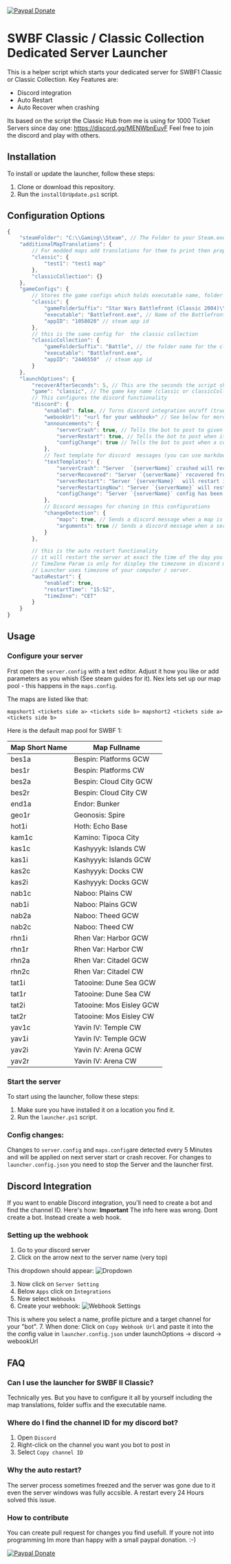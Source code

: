  [![Paypal Donate](https://www.paypalobjects.com/en_US/i/btn/btn_donate_SM.gif)](https://www.paypal.com/donate/?hosted_button_id=SVZHLRTQ6H4VL)
# SWBF Classic / Classic Collection Dedicated Server Launcher

This is a helper script which starts your dedicated server for SWBF1 Classic or Classic Collection.
Key Features are:
* Discord integration
* Auto Restart
* Auto Recover when crashing

Its based on the script the Classic Hub from me is using for 1000 Ticket Servers since day one: https://discord.gg/MENWbnEuvF
Feel free to join the discord and play with others.

## Installation

To install or update the launcher, follow these steps:

1. Clone or download this repository.
2. Run the `installOrUpdate.ps1` script.
## Configuration Options

```js
{
    "steamFolder": "C:\\Gaming\\Steam", // The Folder to your Steam.exe
    "additionalMapTranslations": {
        // For modded maps add translations for them to print then properly to the discord by game
        "classic": {
            "test1": "test1 map"  
        },
        "classicCollection": {}
    },
    "gameConfigs": {
        // Stores the game configs which holds executable name, folder name and app id
        "classic": {
            "gameFolderSuffix": "Star Wars Battlefront (Classic 2004)\\GameData",  // The Last Parts (unique) of the folder path to the classic swbf (this here is the default value)
            "executable": "Battlefront.exe", // Name of the Battlefront executable (by default its Battlefront.exe)
            "appID": "1058020" // steam app id 
        },
        // this is the same config for  the classic collection
        "classicCollection": {
            "gameFolderSuffix": "Battle", // the folder name for the classic collection
            "executable": "Battlefront.exe", 
            "appID": "2446550"  // steam app id
        }
    },
    "launchOptions": {
        "recoverAfterSeconds": 5, // This are the seconds the script should wait before recovering a crashed server
        "game": "classic", // The game key name (classic or classicCollection)
        // This configures the discord functionality
        "discord": {
            "enabled": false, // Turns discord integration on/off (true/false)
            "webookUrl": "<url for your webhook>" // See below for more info
            "announcements": {
                "serverCrash": true, // Tells the bot to post to given channel when server crashs or gets recovered
                "serverRestart": true, // Tells the bot to post when its auto restarting the server 
                "configChange": true // Tells the bot to post when a config has changed
            },
            // Text template for discord  messages (you can use markdown) - see available placeholders below
            "textTemplates": {
                "serverCrash": "Server  `{serverName}` crashed will recover it in {recoverSeconds} seconds.", 
                "serverRecovered": "Server `{serverName}` recovered from crash.",
                "serverRestart": "Server `{serverName}`  will restart in exact {minutesTillRestart} Minutes (@{restartTime} {timeZone})!",
                "serverRestartingNow": "Server `{serverName}` will restart **now**. Please be patient as the server can be unavailable for a few minutes!",
                "configChange": "Server `{serverName}` config has been changed: \r\n\r\n{changes} \r\nChanges apply at next restart."
            },
            // Discord messages for chaning in this configurations
            "changeDetection": {
                "maps": true, // Sends a discord message when a map is added, removed or changed
                "arguments": true // Sends a discord message when a server argument was added, removed or changed
            }
        },

        // this is the auto restart functionality
        // it will restart the server at exact the time of the day you set it to
        // TimeZone Param is only for displey the timezone in discord messages
        // Launcher uses timezone of your computer / server.
        "autoRestart": {
            "enabled": true,
            "restartTime": "15:52",
            "timeZone": "CET"
        }
    }
}
```


## Usage
### Configure your server
Frst open the `server.config` with a text editor. Adjust it how you like or add parameters as you whish (See steam guides for it).
Nex lets set up our map pool - this happens in the `maps.config`.

The maps are listed like that:

`mapshort1 <tickets side a> <tickets side b> mapshort2 <tickets side a> <tickets side b>`

Here is the default map pool for SWBF 1:

| Map Short Name | Map Fullname             |
| -------------- | ------------------------ |
| bes1a          | Bespin: Platforms GCW    |
| bes1r          | Bespin: Platforms CW     |
| bes2a          | Bespin: Cloud City GCW   |
| bes2r          | Bespin: Cloud City CW    |
| end1a          | Endor: Bunker            |
| geo1r          | Geonosis: Spire          |
| hot1i          | Hoth: Echo Base          |
| kam1c          | Kamino: Tipoca City      |
| kas1c          | Kashyyyk: Islands CW     |
| kas1i          | Kashyyyk: Islands GCW    |
| kas2c          | Kashyyyk: Docks CW       |
| kas2i          | Kashyyyk: Docks GCW      |
| nab1c          | Naboo: Plains CW         |
| nab1i          | Naboo: Plains GCW        |
| nab2a          | Naboo: Theed GCW         |
| nab2c          | Naboo: Theed CW          |
| rhn1i          | Rhen Var: Harbor GCW     |
| rhn1r          | Rhen Var: Harbor CW      |
| rhn2a          | Rhen Var: Citadel GCW    |
| rhn2c          | Rhen Var: Citadel CW     |
| tat1i          | Tatooine: Dune Sea GCW   |
| tat1r          | Tatooine: Dune Sea CW    |
| tat2i          | Tatooine: Mos Eisley GCW |
| tat2r          | Tatooine: Mos Eisley CW  |
| yav1c          | Yavin IV: Temple CW      |
| yav1i          | Yavin IV: Temple GCW     |
| yav2i          | Yavin IV: Arena GCW      |
| yav2r          | Yavin IV: Arena CW       |

### Start the server
To start using the launcher, follow these steps:

1. Make sure you have installed it on a location you find it.
2. Run the `launcher.ps1` script.

### Config changes:
Changes to `server.config` and `maps.config`are detected every 5 Minutes and will be applied on next server start or crash recover.
For changes to `launcher.config.json` you need to stop the Server and the launcher first.


## Discord Integration

If you want to enable Discord integration, you'll need to create a bot and find the channel ID. Here's how:
**Important**
The info here was wrong. Dont create a bot. Instead create a web hook.

### Setting up the webhook
1. Go to your discord server
2. Click on the arrow next to the server name (very top)

This dropdown should appear:
![Dropdown](docs/image01.png)

3. Now click on `Server Setting`
4. Below `Apps` click on `Integrations`
5. Now select `Webhooks`
6. Create your webhook:
![Webhook Settings](docs/image02.png)

This is where you select a name,  profile picture and a target channel for your "bot".
7. When done: Click on `Copy Webhook Url` and paste it into the the config value in `launcher.config.json` under launchOptions -> discord -> webookUrl

## FAQ

### Can I use the launcher for SWBF II Classic?
Technically yes. But you have to configure it all by yourself including the map translations, folder suffix and the executable name.

### Where do I find the channel ID for my discord bot?
1. Open `Discord`
2. Right-click on the channel you want you bot to post in
3. Select `Copy channel ID`

### Why the auto restart?
The server process sometimes freezed and the server was gone due to it even the server windows was fully accsible.
A restart every 24 Hours solved this issue.

### How to contribute
You can create pull request for changes you find usefull. If youre not into programming Im more than happy with a small paypal donation. :-) 

 [![Paypal Donate](https://www.paypalobjects.com/en_US/i/btn/btn_donate_LG.gif)](https://www.paypal.com/donate/?hosted_button_id=SVZHLRTQ6H4VL)
